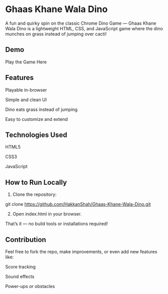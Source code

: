 
# Ghaas Khane Wala Dino

A fun and quirky spin on the classic Chrome Dino Game — Ghaas Khane Wala Dino is a lightweight HTML, CSS, and JavaScript game where the dino munches on grass instead of jumping over cacti!

## Demo

Play the Game Here

## Features

Playable in-browser

Simple and clean UI

Dino eats grass instead of jumping

Easy to customize and extend


## Technologies Used

HTML5

CSS3

JavaScript


## How to Run Locally

1. Clone the repository:

git clone https://github.com/HakkanShah/Ghaas-Khane-Wala-Dino.git


2. Open index.html in your browser.



That’s it — no build tools or installations required!


## Contribution

Feel free to fork the repo, make improvements, or even add new features like:

Score tracking

Sound effects

Power-ups or obstacles

